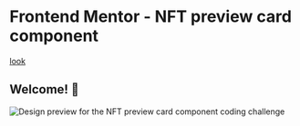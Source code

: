 # Frontend Mentor - NFT preview card component

[look](https://peterblr.github.io/01-huddle/)

## Welcome! 👋

![Design preview for the NFT preview card component coding challenge]()
